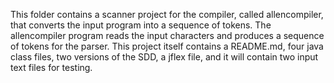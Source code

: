 This folder contains a scanner project for the compiler, called allencompiler, that converts the input program into a sequence of tokens. The allencompiler program reads the input characters and produces a sequence of tokens for the parser. This project itself contains a README.md, four java class files, two versions of the SDD, a jflex file, and it will contain two input text files for testing.
